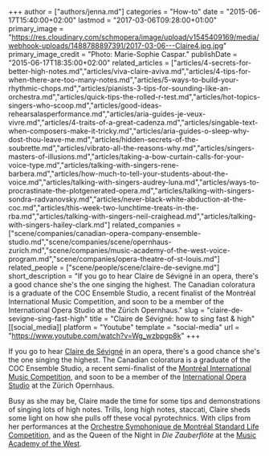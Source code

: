 +++
author = ["authors/jenna.md"]
categories = "How-to"
date = "2015-06-17T15:40:00+02:00"
lastmod = "2017-03-06T09:28:00+01:00"
primary_image = "https://res.cloudinary.com/schmopera/image/upload/v1545409169/media/webhook-uploads/1488788897391/2017-03-06---Claire4.jpg.jpg"
primary_image_credit = "Photo: Marie-Sophie Caspar."
publishDate = "2015-06-17T18:35:00+02:00"
related_articles = ["articles/4-secrets-for-better-high-notes.md","articles/viva-claire-aviva.md","articles/4-tips-for-when-there-are-too-many-notes.md","articles/5-ways-to-build-your-rhythmic-chops.md","articles/pianists-3-tips-for-sounding-like-an-orchestra.md","articles/quick-tips-the-rolled-r-test.md","articles/hot-topics-singers-who-scoop.md","articles/good-ideas-rehearsalasperformance.md","articles/aria-guides-je-veux-vivre.md","articles/4-traits-of-a-great-cadenza.md","articles/singable-text-when-composers-make-it-tricky.md","articles/aria-guides-o-sleep-why-dost-thou-leave-me.md","articles/hidden-secrets-of-the-soubrette.md","articles/vibrato-all-the-reasons-why.md","articles/singers-masters-of-illusions.md","articles/taking-a-bow-curtain-calls-for-your-voice-type.md","articles/talking-with-singers-rene-barbera.md","articles/how-much-to-tell-your-students-about-the-voice.md","articles/talking-with-singers-audrey-luna.md","articles/ways-to-procrastinate-the-plotgenerated-opera.md","articles/talking-with-singers-sondra-radvanovsky.md","articles/never-black-white-abduction-at-the-coc.md","articles/this-week-two-lunchtime-treats-in-the-rba.md","articles/talking-with-singers-neil-craighead.md","articles/talking-with-singers-hailey-clark.md"]
related_companies = ["scene/companies/canadian-opera-company-ensemble-studio.md","scene/companies/scene/opernhaus-zurich.md","scene/companies/music-academy-of-the-west-voice-program.md","scene/companies/opera-theatre-of-st-louis.md"]
related_people = ["scene/people/scene/claire-de-sevigne.md"]
short_description = "If you go to hear Claire de Sévigné in an opera, there&#039;s a good chance she&#039;s the one singing the highest. The Canadian coloratura is a graduate of the COC Ensemble Studio, a recent finalist of the Montréal International Music Competition, and soon to be a member of the International Opera Studio at the Zürich Opernhaus."
slug = "claire-de-sevigne-sing-fast-high"
title = "Claire de Sévigné: how to sing fast &amp; high"
[[social_media]]
platform = "Youtube"
template = "social-media"
url = "https://www.youtube.com/watch?v=Wg_wzbpgp8k"
+++

If you go to hear [Claire de Sévigné](/scene/people/claire-de-sevigne/) in an opera, there's a good chance she's the one singing the highest. The Canadian coloratura is a graduate of the COC Ensemble Studio, a recent semi-finalist of the [Montréal International Music Competition](http://concoursmontreal.ca/en/), and soon to be a member of the [International Opera Studio](https://www.opernhaus.ch/en/ensemble/international-opera-studio/) at the Zürich Opernhaus.

Busy as she may be, Claire made the time for some tips and demonstrations of singing lots of high notes. Trills, long high notes, staccati, Claire sheds some light on how she pulls off these vocal pyrotechnics. With clips from her performances at the [Orchestre Symphonique de Montréal Standard Life Competition](http://www.osm.ca/en/osm-manulife-competition), and as the Queen of the Night in *Die Zauberflöte* at the [Music Academy of the West](/scene/companies/music-academy-of-the-west-voice-program/).
